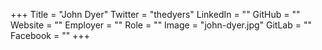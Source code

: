 +++
Title = "John Dyer"
Twitter = "thedyers"
LinkedIn = ""
GitHub = ""
Website = ""
Employer = ""
Role = ""
Image = "john-dyer.jpg"
GitLab = ""
Facebook = ""
+++

